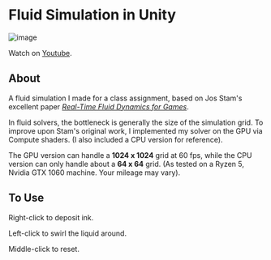 # Fluid Simulation in Unity

![image](https://i.imgur.com/naG9ADa.jpg)

Watch on [Youtube](http://www.youtube.com/watch?v=aUgFWNUzMw0).

## About

A fluid simulation I made for a class assignment, based on Jos Stam's excellent paper *[Real-Time Fluid Dynamics for Games](https://pdfs.semanticscholar.org/847f/819a4ea14bd789aca8bc88e85e906cfc657c.pdf)*.



In fluid solvers, the bottleneck is generally the size of the simulation grid. To improve upon Stam's original work, I implemented my solver on the GPU via Compute shaders. (I also included a CPU version for reference).



The GPU version can handle a **1024 x 1024** grid at 60 fps, while the CPU version can only handle about a **64 x 64** grid.  (As tested on a Ryzen 5, Nvidia GTX 1060 machine. Your mileage may vary).



## To Use

Right-click to deposit ink.

Left-click to swirl the liquid around.

Middle-click to reset.
